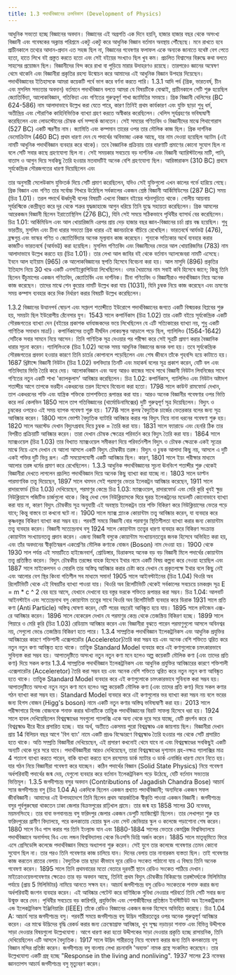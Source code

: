 ```yaml
---
title: 1.3 পদার্থবিজ্ঞানের ক্রমবিকাশ (Development of Physics)
---
```

আধুনিক সভ্যতা হচ্ছে বিজ্ঞানের অবদান। বিজ্ঞানের এই অগ্রগতি এক দিনে হয়নি, হাজার হাজার বছর থেকে অসংখ্য বিজ্ঞানী এবং গবেষকের অক্লান্ত পরিশ্রমে একটু একটু করে আধুনিক বিজ্ঞান বর্তমান অবস্থায় পৌঁছেছে। মনে রাখতে হবে প্রাচীনকালে তথ্যের আদান-প্রদান এত সহজ ছিল না, বিজ্ঞানের গবেষণার ফলাফল একে অন্যকে জানাতে যথেষ্ট বেগ পেতে হতো, হাতে লিখে বই প্রস্তুত করতে হতো এবং সেই বইয়ের সংখ্যাও ছিল খুব কম। প্রচলিত বিশ্বাসের বিরুদ্ধে কথা বলতে সাহসের প্রয়োজন ছিল। বিজ্ঞানীদের বিন্দ করে রাখা বা পুড়িয়ে মারার উদাহরণও রয়েছে। তারপরেও জ্ঞানের অন্বেষণ থেমে থাকেনি এবং বিজ্ঞানীরা প্রকৃতির রহস্য উন্মোচন করে আমাদের এই আধুনিক বিজ্ঞান উপহার দিয়েছেন।
পদার্থবিজ্ঞানের ইতিহাসকে আমরা কয়েকটি পর্বে ভাগ করে বর্ণনা করতে পারি।
1.3.1 আদি পর্ব (গ্রিক, ভারতবর্ষ, চীন এবং মুসলিম সভ্যতার অবদান)
বর্তমানে পদার্থবিজ্ঞান বলতে আমরা যে বিষয়টিকে বোঝাই, প্রাচীনকালে সেটি শুরু হয়েছিল জ্যোতির্বিদ্যা, আলোকবিজ্ঞান, গতিবিদ্যা এবং গণিতের গুরুত্বপূর্ণ শাখা জ্যামিতির সমন্বয়ে। গ্রিক বিজ্ঞানী থেলিসের (BC 624-586) নাম আলাদাভাবে উল্লেখ করা যেতে পারে, কারণ তিনিই প্রথম কার্যকারণ এবং যুক্তি ছাড়া শুধু ধর্ম, অতীন্দ্রিয় এবং পৌরাণিক কাহিনিভিত্তিক ব্যাখ্যা গ্রহণ করতে অস্বীকার করেছিলেন। থেলিস সূর্যগ্রহণের ভবিষ্যদ্বাণী করেছিলেন এবং লোডস্টোনের চৌম্বক ধর্ম সম্পর্কে জানতেন। সেই সময়ের গণিতবিদ ও বিজ্ঞানীদের মাঝে পিথাগোরাস (527 BC) একটি স্মরণীয় নাম। জ্যামিতি এবং কম্পমান তারের ওপর তার মৌলিক কাজ ছিল। গ্রিক দার্শনিক ডেমোক্রিটাস (460 BC) প্রথম ধারণা দেন যে পদার্থের অবিভাজ্য একক আছে, যার নাম দেওয়া হয়েছিল অ্যাটম (এই নামটি আধুনিক পদার্থবিজ্ঞান ব্যবহার করে থাকে)। তবে বৈজ্ঞানিক প্রক্রিয়ায় তার ধারণাটি প্রমাণের কোনো সুযোগ ছিল না বলে সেটি সবার কাছে গ্রহণযোগ্য ছিল না। সেই সময়কার সবচেয়ে বড় দার্শনিক এবং বিজ্ঞানী অ্যারিস্টটলের মাটি, পানি, বাতাস ও আগুন দিয়ে সবকিছু তৈরি হওয়ার মতবাদটিই অনেক বেশি গ্রহণযোগ্য ছিল। আরিস্তারাকস (310 BC) প্রথমে সূর্যকেন্দ্রিক সৌরজগতের ধারণা দিয়েছিলেন এবং

তার অনুসারী সেলেউকাস যুক্তিতর্ক দিয়ে সেটি প্রমাণ করেছিলেন, যদিও সেই যুক্তিগুলো এখন কালের গর্ভে হারিয়ে গেছে। গ্রিক বিজ্ঞান এবং গণিত তার সর্বোচ্চ শিখরে উঠেছিল সর্বকালের একজন শ্রেষ্ঠ বিজ্ঞানী আর্কিমিডিসের (287 BC) সময় (চিত্র 1.01)। তরল পদার্থে ঊর্ধ্বমুখী বলের বিষয়টি এখনো বিজ্ঞান বইয়ের পঠনসূচিতে থাকে। গোলীয় আয়নায় সূর্যরশ্মিকে কেন্দ্রীভূত করে দূর থেকে শত্রুর যুদ্ধজাহাজে আগুন ধরিয়ে তিনি যুদ্ধে সহায়তা করেছিলেন। গ্রিক আমলের আরেকজন বিজ্ঞানী ছিলেন ইরাতোস্থিনিস (276 BC), যিনি সেই সময়ে সঠিকভাবে পৃথিবীর ব্যাসার্ধ বের করেছিলেন।
চিত্র 1.01: আর্কিমিডিস এবং আল খোয়ারিজমি
এরপর প্রায় দেড় হাজার বছর জ্ঞান-বিজ্ঞানের চর্চা প্রায় বন্ধ হয়েছিল। শুধু ভারতীয়, মুসলিম এবং চীনা ধারার সভ্যতা গ্রিক ধারার এই জ্ঞানচর্চাকে বাঁচিয়ে রেখেছিল। ভারতবর্ষে আর্যভট্ট (476), ব্রহ্মগুপ্ত এবং ভাস্কর গণিত ও জ্যোতির্বিদ্যার অনেক মূল্যবান কাজ করেছেন। শূন্যকে সত্যিকার অর্থে ব্যবহার করার কাজটিও ভারতবর্ষে (আর্যভট্ট) করা হয়েছিল। মুসলিম গণিতবিদ এবং বিজ্ঞানীদের ভেতর আল খোয়ারিজমির (783) নাম আলাদাভাবে উল্লেখ করতে হয় (চিত্র 1.01)। তার লেখা আল জাবির বই থেকে বর্তমান অ্যালজেবরা নামটি এসেছে। ইবনে আল হাইয়াম (965) কে আলোকবিজ্ঞানের স্থপতি হিসেবে বিবেচনা করা হয়। আল মাসুদি (896) প্রকৃতির ইতিহাস নিয়ে 30 খণ্ডে একটি এনসাইক্লোপিডিয়া লিখেছিলেন। ওমর খৈয়ামের নাম সবাই কবি হিসেবে জানে; কিন্তু তিনি ছিলেন উঁচুমাপের একজন গণিতবিদ, জ্যোতির্বিদ এবং দার্শনিক। চীনা গণিতবিদ ও বিজ্ঞানীরাও পদার্থবিজ্ঞান নিয়ে অনেক কাজ করেছেন। তাদের মাঝে শেন কুয়োর নামটি উল্লেখ করা যায় (1031), যিনি চুম্বক নিয়ে কাজ করেছেন এবং ভ্রমণের সময় কম্পাস ব্যবহার করে দিক নির্ধারণ করার বিষয়টি উল্লেখ করেছিলেন।

1.3.2 বিজ্ঞানের উত্থানপর্ব
ষোড়শ এবং সপ্তদশ শতাব্দীতে ইউরোপে পদার্থবিজ্ঞানের জগতে একটি বিস্ময়কর বিপ্লবের শুরু হয়, সময়টা ছিল ইউরোপীয় রেঁনেসার যুগ। 1543 সালে কপার্নিকাস (চিত্র 1.02) তার একটি বইয়ে সূর্যকেন্দ্রিক একটি সৌরজগতের ব্যাখ্যা দেন (বইয়ের প্রকাশক ধর্মযাজকদের ভয়ে লিখেছিলেন যে এটি সত্যিকারের ব্যাখ্যা নয়, শুধু একটি গাণিতিক সমাধান মাত্র!)। কপার্নিকাসের তত্ত্বটি দীর্ঘদিন লোকচক্ষুর আড়ালে পড়ে ছিল, গ্যালিলিও (1564-1642) সেটিকে সবার সামনে নিয়ে আসেন। তিনি গাণিতিক সূত্র দেওয়ার পর পরীক্ষা করে সেই সূত্রটি প্রমাণ করার বৈজ্ঞানিক ধারার সূচনা করেন। গ্যালিলিওকে (চিত্র 1.02) অনেক সময় আধুনিক বিজ্ঞানের জনক বলা হয়। তবে সূর্যকেন্দ্রিক সৌরজগতের প্রবক্তা হওয়ার কারণে তিনি চার্চের কোপানলে পড়েছিলেন এবং শেষ জীবনে তাঁকে গৃহবন্দি হয়ে কাটাতে হয়। 1687 খ্রিষ্টাব্দে বিজ্ঞানী নিউটন (চিত্র 1.02) বলবিদ্যার তিনটি এবং মহাকর্ষ বলের সূত্র প্রকাশ করেন, যেটি বল এবং গতিবিদ্যার ভিত্তি তৈরি করে দেয়। আলোকবিজ্ঞান এবং অন্য আরও কাজের সাথে সাথে বিজ্ঞানী নিউটন লিবনিজের সাথে গণিতের নতুন একটি শাখা 'ক্যালকুলাস' আবিষ্কার করেছিলেন।
চিত্র 1.02: কপার্নিকাস, গ্যালিলিও এবং নিউটন
অষ্টাদশ শতাব্দীর আগে তাপকে ভরহীন একধরনের তরল হিসেবে বিবেচনা করা হতো। 1798 সালে কাউন্ট রামফোর্ড দেখান, তাপ একধরনের শক্তি এবং যান্ত্রিক শক্তিকে তাপশক্তিতে রূপান্তর করা যায়। আরও অনেক বিজ্ঞানীর গবেষণার ওপর ভিত্তি করে লর্ড কেলভিন 1850 সালে তাপ গতিবিজ্ঞানের (থার্মোডিনামিক্সের) দুটি গুরুত্বপূর্ণ সূত্র দিয়েছিলেন।
বিদ্যুৎ ও চুম্বকের ওপরেও এই সময় ব্যাপক গবেষণা শুরু হয়। 1778 সালে কুলম্ব বৈদ্যুতিক চার্জের ভেতরকার বলের জন্য সূত্র আবিষ্কার করেন। 1800 সালে ভোল্টা বৈদ্যুতিক ব্যাটারি আবিষ্কার করার পর বিদ্যুৎ নিয়ে নানা ধরনের গবেষণা শুরু হয়। 1820 সালে অরস্টেড দেখান বিদ্যুৎপ্রবাহ দিয়ে চুম্বক = তৈরি করা যায়। 1831 সালে ফ্যারাডে এবং হেনরি ঠিক তার বিপরীত প্রক্রিয়াটি আবিষ্কার করেন।
তারা দেখান চৌম্বক ক্ষেত্রের পরিবর্তন করে বিদ্যুৎ তৈরি করা যায়। 1864 সালে ম্যাক্সওয়েল (চিত্র 1.03) তার বিখ্যাত ম্যাক্সওয়েল সমীকরণ দিয়ে পরিবর্তনশীল বিদ্যুৎ ও চৌম্বক ক্ষেত্রকে একই সূত্রের মাঝে নিয়ে এসে দেখান যে আলো আসলে একটি বিদ্যুৎ চৌম্বকীয় তরঙ্গ। বিদ্যুৎ ও চুম্বক আলাদা কিছু নয়, আসলে এ দুটি একই শক্তির দুটি ভিন্ন রূপ। এটি সময়োপযোগী একটি আবিষ্কার ছিল। কারণ, 1801 সালে ইয়ং পরীক্ষার মাধ্যমে আলোর তরঙ্গ ধর্মের প্রমাণ করে রেখেছিলেন।
1.3.3 আধুনিক পদার্থবিজ্ঞানের সূচনা
ঊনবিংশ শতাব্দীর শুরু থেকেই বিজ্ঞানীরা দেখতে লাগলেন প্রচলিত পদার্থবিজ্ঞান দিয়ে অনেক কিছু ব্যাখ্যা করা যাচ্ছে না। 1803 সালে ডাল্টন পারমাণবিক তত্ত্ব দিয়েছেন, 1897 সালে থমসন সেই পরমাণুর ভেতর ইলেকট্রন আবিষ্কার করেছেন, 1911 সালে রাদারফোর্ড (চিত্র 1.03) দেখিয়েছেন, পরমাণুর কেন্দ্রে
চিত্র 1.03: ম্যাক্সওয়েল, রাদারফোর্ড এবং মেরি কুরি
খুবই ক্ষুদ্র নিউক্লিয়াসে পজিটিভ চার্জগুলো থাকে। কিন্তু দেখা গেল নিউক্লিয়াসকে ঘিরে ঘুরন্ত ইলেকট্রনের মডেলটি কোনোভাবে ব্যাখ্যা করা যায় না, কারণ বিদ্যুৎ চৌম্বকীয় সূত্র অনুযায়ী এই অবস্থায় ইলেকট্রন তার শক্তি বিকিরণ করে নিউক্লিয়াসের ভেতর পড়ে যাবে; কিন্তু বাস্তবে তা কখনো ঘটে না। 1900 সালে ম্যাক্স প্ল্যাংক কোয়ান্টাম তত্ত্ব আবিষ্কার করেন, যা ব্যবহার করে কৃষ্ণবস্তুর বিকিরণ ব্যাখ্যা করা সম্ভব হয়। পরবর্তী সময়ে বিজ্ঞানী বোর পরমাণুর স্থিতিশীলতা ব্যাখ্যা করার জন্য কোয়ান্টাম তত্ত্ব ব্যবহার করেন। বিজ্ঞানী সত্যেন্দ্রনাথ বসু 1924 সালে কোয়ান্টাম তত্ত্বের ধারণা ব্যবহার করে বিকিরণ সংক্রান্ত কোয়ান্টাম সংখ্যায়নতত্ত্ব প্রদান করেন। এজন্য বিজ্ঞানী বসুকে কোয়ান্টাম সংখ্যায়নতত্ত্বের জনক হিসেবে অভিহিত করা হয়, এবং তাঁর অবদানের স্বীকৃতিস্বরূপ একশ্রেণির মৌলিক কণাকে বোজন (Boson) নাম দেওয়া হয়। 1900 থেকে 1930 সাল পর্যন্ত এই সময়টিতে হাইজেনবার্গ, শ্রোডিঙ্গার, ডিরাকসহ অনেক বড় বড় বিজ্ঞানী মিলে পদার্থের কোয়ান্টাম তত্ত্ব প্রতিষ্ঠিত করেন।
বিদ্যুৎ চৌম্বকীয় তরঙ্গের বাহক হিসেবে ইথার নামে একটি বিষয় কল্পনা করে নেওয়া হয়েছিল এবং 1887 সালে মাইকেলসন ও মোরলি তার অস্তিত্ব আবিষ্কার করার চেষ্টা করে দেখান যে প্রকৃতপক্ষে ইথার বলে কিছু নেই এবং আলোর বেগ স্থির কিংবা গতিশীল সব মাধ্যমে সমান! 1905 সালে
আইনস্টাইনের (চিত্র 1.04) থিওরি অব রিলেটিভিটি থেকে এই বিষয়টির ব্যাখ্যা পাওয়া যায়। থিওরি অব রিলেটিভিটি থেকেই সর্বকালের সবচেয়ে চমকপ্রদ সূত্র E = m * c ^ 2 বের হয়ে আসে, যেখানে দেখানো হয় বস্তুর ভরকে শক্তিতে রূপান্তর করা সম্ভব।
চিত্র 1.04: আলবার্ট আইনস্টাইন এবং সত্যেন্দ্রনাথ বসু
কোয়ান্টাম তত্ত্বের সাথে থিওরি অব রিলেটিভিটি ব্যবহার করে ডিরাক 1931 সালে প্রতি কণা (Anti Particle) অস্তিত্ব ঘোষণা করেন, যেটি পরের বছরেই আবিষ্কৃত হয়ে যায়।
1895 সালে রন্টজেন এক্স-রে আবিষ্কার করেন। 1896 সালে বেকেরেল দেখান যে পরমাণুর কেন্দ্র থেকে তেজস্ক্রিয় বিকিরণ হচ্ছে। 1899 সালে পিয়ারে ও মেরি কুরি (চিত্র 1.03) রেডিয়াম আবিষ্কার করেন এবং বিজ্ঞানীরা বুঝতে পারেন পরমাণুগুলো আসলে অবিনশ্বর নয়, সেগুলো ভেঙে তেজস্ক্রিয় বিকিরণ হতে পারে।
1.3.4 সাম্প্রতিক পদার্থবিজ্ঞান
ইলেকট্রনিকস এবং আধুনিক প্রযুক্তির আবিষ্কারের কারণে শক্তিশালী এক্সেলারেটর (Acceleretor)তৈরি করা সম্ভব হয় এবং অনেক বেশি শক্তিতে ত্বরিত করে নতুন নতুন কণা আবিষ্কৃত হতে থাকে। তাত্ত্বিক Standard Model ব্যবহার করে এই কণাগুলোকে চমৎকারভাবে সুবিন্যস্ত করা সম্ভব হয়। আপাতদৃষ্টিতে অসংখ্য নতুন নতুন কণা মনে হলেও অল্প কয়েকটি মৌলিক কণা (এবং তাদের প্রতি কণা) দিয়ে সকল কণার 1.3.4 সাম্প্রতিক পদার্থবিজ্ঞান
ইলেকট্রনিকস এবং আধুনিক প্রযুক্তির আবিষ্কারের কারণে শক্তিশালী এক্সেলারেটর (Acceleretor) তৈরি করা সম্ভব হয় এবং অনেক বেশি শক্তিতে ত্বরিত করে নতুন নতুন কণা আবিষ্কৃত হতে থাকে। তাত্ত্বিক Standard Model ব্যবহার করে এই কণাগুলোকে চমৎকারভাবে সুবিন্যস্ত করা সম্ভব হয়। আপাতদৃষ্টিতে অসংখ্য নতুন নতুন কণা মনে হলেও অল্প কয়েকটি মৌলিক কণা (এবং তাদের প্রতি কণা) দিয়ে সকল কণার গঠন ব্যাখ্যা করা সম্ভব হয়। Standard Model ব্যবহার করে এই কণাগুলোর ভর ব্যাখ্যা করা সম্ভব নয় বলে ভরের জন্য হিগস বোজন (Higg's boson) নামে একটি নতুন কণার অস্তিত্ব ভবিষ্যদ্বাণী করা হয়। 2013 সালে পরীক্ষাগারে হিগজ বোজনকে শনাক্ত করার ঘটনাটিকে তাত্ত্বিক পদার্থবিজ্ঞানের বিরাট সাফল্য হিসেবে ধরা হয়।
1924 সালে হাবল দেখিয়েছিলেন বিশ্বব্রহ্মাণ্ডের সবগুলো গ্যালাক্সি একে অন্য থেকে দূরে সরে যাচ্ছে, যেটি প্রদর্শন করে যে বিশ্বব্রহ্মাণ্ড ধীরে ধীরে প্রসারিত হচ্ছে। যার অর্থ, অতীতে একসময় পুরো বিশ্বব্রহ্মাণ্ড এক জায়গায় ছিল। বিজ্ঞানীরা দেখান প্রায় 14 বিলিয়ন বছর আগে 'বিগ ব্যাং' নামে একটি প্রচণ্ড বিস্ফোরণে বিশ্বব্রহ্মাণ্ড তৈরি হওয়ার পর থেকে সেটি প্রসারিত হতে থাকে। অতি সম্প্রতি বিজ্ঞানীরা দেখিয়েছেন, এই প্রসারণ কখনোই থেমে যাবে না এবং বিশ্বব্রহ্মাণ্ডের সবকিছুই একটি অন্যটি থেকে দূরে সরে যাবে। পদার্থবিজ্ঞানীরা আরও দেখিয়েছেন, তারা বিশ্বব্রহ্মাণ্ডের দৃশ্যমান গ্রহ-নক্ষত্র গ্যালাক্সির মাত্র 4 শতাংশ ব্যাখ্যা করতে পারেন, বাকি ব্যাখ্যা করতে হলে রহস্যময় ডার্ক ম্যাটার ও ডার্ক এনার্জির ধারণা মেনে নিতে হয়। যার গঠন নিয়ে বিজ্ঞানীরা গবেষণা করে যাচ্ছেন।
কঠিন পদার্থের বিজ্ঞান (Solid State Physics) নিয়ে গবেষণা অর্ধপরিবাহী পদার্থের জন্ম দেয়, যেগুলো ব্যবহার করে বর্তমান ইলেকট্রনিকস গড়ে উঠেছে, যেটি বর্তমান সভ্যতার ভিত্তিমূল। 
1.3.5 জগদীশচন্দ্র বসুর অবদান
(Contributions of Jagadish Chandra Bose)
আচার্য স্যার জগদীশচন্দ্র বসু (চিত্র 1.04 A) একদিকে ছিলেন একজন প্রখ্যাত পদার্থবিজ্ঞানী; অন্যদিকে একজন সফল জীববিজ্ঞানী। আমাদের এই উপমহাদেশে তিনি ছিলেন প্রথম আন্তর্জাতিক স্বীকৃতি পাওয়া একজন বিজ্ঞানী। জগদীশচন্দ্র বসুর পূর্বপুরুষেরা থাকতেন ঢাকা জেলার বিক্রমপুরের রাঢ়িখাল গ্রামে। তার জন্ম হয় 1858 সালের 30 নভেম্বর, ময়মনসিংহে। তার বাবা ভগবানচন্দ্র বসু ফরিদপুর জেলার একজন ডেপুটি ম্যাজিস্ট্রেট ছিলেন। তার লেখাপড়া শুরু হয় ফরিদপুরের গ্রামীণ বিদ্যালয়ে, পরে কলকাতায় হেয়ার স্কুল এবং সেন্ট জেভিয়ার স্কুল ও কলেজে পড়াশোনা শেষ করেন। 1880 সালে বিএ পাস করার পর তিনি ইংল্যান্ড যান এবং 1880-1884 সালের ভেতরে কেমব্রিজ বিশ্ববিদ্যালয়ে পদার্থবিজ্ঞানে অনার্সসহ বিএ এবং লন্ডন বিশ্ববিদ্যালয় থেকে বিএসসি ডিগ্রি অর্জন করেন। 1885 সালে মাতৃভূমিতে ফিরে এসে প্রেসিডেন্সি কলেজে পদার্থবিজ্ঞান বিষয়ে অধ্যাপনা শুরু করেন। সেই যুগে তার কলেজে গবেষণার তেমন কোনো সুযোগ ছিল না। তার পরও তিনি গবেষণার
কাজ চালিয়ে যান। দিনের বেলায় তার নানারকম ব্যস্ততা ছিল। তাই গবেষণার কাজ করতেন রাতের বেলায়।
বৈদ্যুতিক তার ছাড়া কীভাবে দূরে রেডিও সংকেত পাঠানো যায় এ বিষয়ে তিনি অনেক গবেষণা করেন। 1895 সালে তিনি প্রথমবারের মতো বেতারে দূরবর্তী স্থানে রেডিও সংকেত পাঠিয়ে দেখান। মাইক্রোওয়েভগবেষণার ক্ষেত্রেও তার বড় অবদান আছে, তিনিই প্রথম বিদ্যুৎ চৌম্বকীয় বিকিরণের তরঙ্গদৈর্ঘ্যকে মিলিমিটার পর্যায়ে (প্রায় 5 মিলিমিটার) নামিয়ে আনতে সক্ষম হন। আচার্য জগদীশচন্দ্র বসু রেডিও সংকেতকে শনাক্ত করার জন্য অর্ধপরিবাহী জংশন ব্যবহার করেন। এই আবিষ্কার পেটেন্ট করে বাণিজ্যিক সুবিধা নেওয়ার পরিবর্তে তিনি সেটি সবার জন্য উন্মুক্ত করে দেন। পৃথিবীর সবচেয়ে বড় কারিগরি, প্রযুক্তিবিদ এবং পেশাজীবীদের প্রতিষ্ঠান ইনস্টিটিউট অব ইলেকট্রিক্যাল এন্ড ইলেকট্রনিকস ইঞ্জিনিয়ারিং (IEEE) তাঁকে রেডিও বিজ্ঞানের একজন জনক হিসেবে অভিহিত করেছে।
চিত্র 1.04 A: আচার্য স্যার জগদীশচন্দ্র বসু।
পরবর্তী সময়ে জগদীশচন্দ্র বসু উদ্ভিদ শারীরতত্ত্বের ওপর অনেক গুরুত্বপূর্ণ আবিষ্কার করেন। এর মাঝে উদ্ভিদের বৃদ্ধি রেকর্ড করার জন্য ক্রেস্কোগ্রাফ আবিষ্কার, খুব সূক্ষ্ম নড়াচড়া শনাক্ত এবং বিভিন্ন উদ্দীপকে সাড়া দেওয়ার বিষয়গুলো উল্লেখযোগ্য। আগে ধারণা করা হতো উদ্দীপকের সাড়া দেওয়ার প্রকৃতি হচ্ছে রাসায়নিক, তিনি দেখিয়েছিলেন এটি আসলে বৈদ্যুতিক।
1917 সালে উদ্ভিদ শারীরতত্ত্ব নিয়ে গবেষণা করার জন্য তিনি কলকাতায় বসু বিজ্ঞান মন্দির প্রতিষ্ঠা করেন। জগদীশচন্দ্র বসু বাংলায় লেখা রচনাবলি 'অব্যক্ত' নামক গ্রন্থে সংকলিত করেছেন। তার উল্লেখযোগ্য একটি গ্রন্থ হচ্ছে "Response in the living and nonliving".
1937 সালের 23 নভেম্বর জ্ঞানতাপস আচার্য জগদীশচন্দ্র বসু মৃত্যুবরণ করেন।
